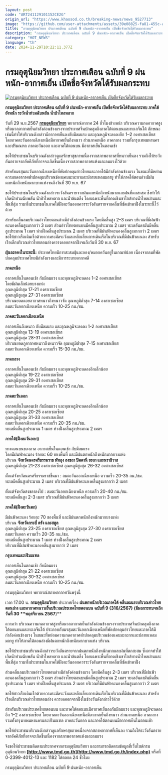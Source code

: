```yaml
---
layout: post
code: "ART241129101152CE2G"
origin_url: "https://www.khaosod.co.th/breaking-news/news_9527713"
image: "https://github.com/user-attachments/assets/39e08825-fa81-455c-a656-1852f06a3962"
title: "กรมอุตุนิยมวิทยา ประกาศเตือน ฉบับที่ 9 ฝนหนัก-อากาศเย็น เปิดชื่อจังหวัดได้รับผลกระทบ"
description: "กรมอุตุนิยมวิทยา ประกาศเตือน ฉบับที่ 9 ฝนหนัก-อากาศเย็น เปิดชื่อจังหวัดได้รับผลกระทบ ภาคใต้ยังหนัก ระวังน้ำท่วมฉับพลัน น้ำป่าไหลหลาก "
category: "HOT_NEWS"
language: "th"
date: 2024-11-29T10:22:11.377Z
---
```


# กรมอุตุนิยมวิทยา ประกาศเตือน ฉบับที่ 9 ฝนหนัก-อากาศเย็น เปิดชื่อจังหวัดได้รับผลกระทบ

[![กรมอุตุนิยมวิทยา ประกาศเตือน ฉบับที่ 9 ฝนหนัก-อากาศเย็น เปิดชื่อจังหวัดได้รับผลกระทบ](https://www.khaosod.co.th/wpapp/uploads/2024/11/today-weather.jpg "กรมอุตุนิยมวิทยา ประกาศเตือน ฉบับที่ 9 ฝนหนัก-อากาศเย็น เปิดชื่อจังหวัดได้รับผลกระทบ")](https://www.khaosod.co.th/wpapp/uploads/2024/11/today-weather.jpg)

**กรมอุตุนิยมวิทยา ประกาศเตือน ฉบับที่ 9 ฝนหนัก-อากาศเย็น เปิดชื่อจังหวัดได้รับผลกระทบ ภาคใต้ยังหนัก ระวังน้ำท่วมฉับพลัน น้ำป่าไหลหลาก**

วันที่ 29 พ.ย.2567 [**กรมอุตุนิยมวิทยา**](https://www.tmd.go.th/) พยากรณ์อากาศ 24 ชั่วโมงข้างหน้า บริเวณความกดอากาศสูงหรือมวลอากาศเย็นกำลังค่อนข้างแรงจากประเทศจีนปกคลุมถึงภาคใต้ตอนบนและทะเลจีนใต้ ลักษณะเช่นนี้ทำให้บริเวณดังกล่าวมีอากาศเย็นลงกับมีลมแรง และอุณหภูมิจะลดลงอีก 1–2 องศาเซลเซียส โดยภาคตะวันออกเฉียงเหนือมีอากาศเย็นถึงหนาว ส่วนภาคเหนือ ภาคกลาง รวมทั้งกรุงเทพมหานครและปริมณฑล ภาคตะวันออก และภาคใต้ตอนบน มีอากาศเย็นในตอนเช้า

ขอให้ประชาชนในบริเวณดังกล่าวดูแลรักษาสุขภาพเนื่องจากสภาพอากาศที่หนาวเย็นลง รวมถึงให้ระวังอันตรายจากอัคคีภัยที่อาจจะเกิดขึ้นเนื่องจากสภาพอากาศแห้งและลมแรงไว้ด้วย

สำหรับมรสุมตะวันออกเฉียงเหนือที่พัดปกคลุมอ่าวไทยและภาคใต้มีกำลังค่อนข้างแรง ในขณะที่มีหย่อมความกดอากาศต่ำปกคลุมบริเวณช่องแคบมะละกาและปลายแหลมมลายู ทำให้ภาคใต้ตอนล่างมีฝนตกหนักถึงหนักมากบางแห่งจนถึงวันที่ 30 พ.ย. 67

ขอให้ประชาชนในบริเวณดังกล่าวระวังอันตรายจากฝนตกหนักถึงหนักมากและฝนที่ตกสะสม ซึ่งทำให้เกิดน้ำท่วมฉับพลัน น้ำป่าไหลหลาก และน้ำล้นตลิ่ง โดยเฉพาะพื้นที่ลาดเชิงเขาใกล้ทางน้ำไหลผ่านและพื้นที่ลุ่ม รวมทั้งประชาชนในภาคใต้ฝั่งตะวันออกควรระวังอันตรายจากคลื่นที่ซัดเข้าหาฝั่งในระยะนี้ไว้ด้วย

สำหรับคลื่นลมบริเวณอ่าวไทยตอนล่างมีกำลังค่อนข้างแรง โดยมีคลื่นสูง 2–3 เมตร บริเวณที่มีฝนฟ้าคะนองคลื่นสูงมากกว่า 3 เมตร ส่วนอ่าวไทยตอนบนมีคลื่นสูงประมาณ 2 เมตร ทะเลอันดามันมีคลื่นสูงประมาณ 1 เมตร ห่างฝั่งคลื่นสูงประมาณ 2 เมตร บริเวณที่มีฝนฟ้าคะนองคลื่นสูงมากกว่า 2 เมตร ขอให้ชาวเรือเดินเรือด้วยความระมัดระวังและหลีกเลี่ยงการเดินเรือในบริเวณที่มีฝนฟ้าคะนอง สำหรับเรือเล็กบริเวณอ่าวไทยตอนล่างควรงดออกจากฝั่งจนถึงวันที่ 30 พ.ย. 67

**ฝุ่นละอองในระยะนี้:** ประเทศไทยมีการสะสมฝุ่นละออง/หมอกควันอยู่ในเกณฑ์น้อย เนื่องจากลมที่พัดปกคลุมประเทศไทยมีกำลังแรงและมีการระบายอากาศดี

**ภาคเหนือ**

อากาศเย็นในตอนเช้า กับมีลมแรง และอุณหภูมิจะลดลง 1–2 องศาเซลเซียส  
โดยมีฝนเล็กน้อยบางแห่ง  
อุณหภูมิต่ำสุด 17-21 องศาเซลเซียส  
อุณหภูมิสูงสุด 27-31 องศาเซลเซียส  
บริเวณยอดดอยอากาศหนาวถึงหนาวจัด อุณหภูมิต่ำสุด 7-14 องศาเซลเซียส  
ลมตะวันออกเฉียงเหนือ ความเร็ว 10-25 กม./ชม.

**ภาคตะวันออกเฉียงเหนือ**

อากาศเย็นถึงหนาว กับมีลมแรง และอุณหภูมิจะลดลง 1-2 องศาเซลเซียส  
อุณหภูมิต่ำสุด 13-19 องศาเซลเซียส  
อุณหภูมิสูงสุด 28-31 องศาเซลเซียส  
บริเวณยอดภูอากาศหนาวถึงหนาวจัด อุณหภูมิต่ำสุด 7-15 องศาเซลเซียส  
ลมตะวันออกเฉียงเหนือ ความเร็ว 15-30 กม./ชม.

**ภาคกลาง**

อากาศเย็นในตอนเช้า กับมีลมแรง และอุณหภูมิจะลดลงอีกเล็กน้อย  
อุณหภูมิต่ำสุด 19-22 องศาเซลเซียส  
อุณหภูมิสูงสุด 29-31 องศาเซลเซียส  
ลมตะวันออกเฉียงเหนือ ความเร็ว 10-25 กม./ชม.

**ภาคตะวันออก**

อากาศเย็นในตอนเช้า กับมีลมแรง และอุณหภูมิจะลดลงอีกเล็กน้อย  
อุณหภูมิต่ำสุด 20-25 องศาเซลเซียส  
อุณหภูมิสูงสุด 31-33 องศาเซลเซียส  
ลมตะวันออกเฉียงเหนือ ความเร็ว 20-35 กม./ชม.  
ทะเลมีคลื่นสูงประมาณ 1 เมตร ห่างฝั่งคลื่นสูงประมาณ 2 เมตร

**ภาคใต้(ฝั่งตะวันออก)**

ทางตอนบนของภาค อากาศเย็นในตอนเช้า กับมีลมแรง  
โดยมีฝนฟ้าคะนอง ร้อยละ 60 ของพื้นที่ และมีฝนตกหนักถึงหนักมากบางแห่ง  
บริเวณ **จังหวัดนครศรีธรรมราช พัทลุง สงขลา ปัตตานี ยะลา และนราธิวาส**  
อุณหภูมิต่ำสุด 21-23 องศาเซลเซียส อุณหภูมิสูงสุด 26-32 องศาเซลเซียส

ตั้งแต่จังหวัดนครศรีธรรมราชขึ้นมา : ลมตะวันออกเฉียงเหนือ ความเร็ว 20-35 กม./ชม.  
ทะเลมีคลื่นสูงประมาณ 2 เมตร บริเวณที่มีฝนฟ้าคะนองคลื่นสูงมากกว่า 2 เมตร

ตั้งแต่จังหวัดสงขลาลงไป : ลมตะวันออกเฉียงเหนือ ความเร็ว 20-40 กม./ชม.  
ทะเลมีคลื่นสูง 2-3 เมตร บริเวณที่มีฝนฟ้าคะนองคลื่นสูงมากกว่า 3 เมตร

**ภาคใต้(ฝั่งตะวันตก)**

มีฝนฟ้าคะนอง ร้อยละ 70 ของพื้นที่ และมีฝนตกหนักถึงหนักมากบางแห่ง  
บริเวณ **จังหวัดกระบี่ ตรัง และสตูล**  
อุณหภูมิต่ำสุด 23-25 องศาเซลเซียส อุณหภูมิสูงสุด 27-30 องศาเซลเซียส  
ลมตะวันออก ความเร็ว 20-35 กม./ชม.  
ทะเลมีคลื่นสูงประมาณ 1 เมตร ห่างฝั่งคลื่นสูงประมาณ 2 เมตร  
บริเวณที่มีฝนฟ้าคะนองคลื่นสูงมากกว่า 2 เมตร

**กรุงเทพและปริมณฑล**

อากาศเย็นในตอนเช้า กับมีลมแรง  
อุณหภูมิต่ำสุด 21-22 องศาเซลเซียส  
อุณหภูมิสูงสุด 30-32 องศาเซลเซียส  
ลมตะวันออกเฉียงเหนือ ความเร็ว 10-25 กม./ชม.

กรมอุตุนิยมวิทยา พยากรณ์สภาพอากาศวันพรุ่งนี้



เวลา 17.00 น. **กรมอุตุนิยมวิทยา** ประกาศเรื่อง **ฝนตกหนักบริเวณภาคใต้ คลื่นลมแรงบริเวณอ่าวไทยตอนล่าง** **และอากาศหนาวเย็นบริเวณประเทศไทยตอนบน** **ฉบับที่ 9 (316/256****7****)** **(****มีผลกระทบจนถึงวันที่** **30** **พฤศจิกายน 256****7****)**

ความว่า บริเวณความกดอากาศสูงหรือมวลอากาศเย็นกำลังค่อนข้างแรงจากประเทศจีนปกคลุมถึงภาคใต้ตอนบนและทะเลจีนใต้ ประกอบกับมรสุมตะวันออกเฉียงเหนือที่พัดปกคลุมอ่าวไทยและภาคใต้มีกำลังค่อนข้างแรง ในขณะที่หย่อมความกดอากาศต่ำปกคลุมบริเวณช่องแคบมะละกาและปลายแหลมมลายู ทำให้ภาคใต้ตอนล่างมีฝนตกหนักถึงหนักมากบางแห่ง บริเวณ

ขอให้ประชาชนบริเวณดังกล่าวระวังอันตรายจากฝนตกหนักถึงหนักมากและฝนที่ตกสะสม ซึ่งอาจทำให้เกิดน้ำท่วมฉับพลัน น้ำป่าไหลหลาก และน้ำล้นตลิ่ง โดยเฉพาะพื้นที่ลาดเชิงเขาใกล้ทางน้ำไหลผ่านและพื้นที่ลุ่ม รวมทั้งประชาชนในภาคใต้ฝั่งตะวันออกควรระวังอันตรายจากคลื่นที่ซัดเข้าหาฝั่ง

ส่วนคลื่นลมบริเวณอ่าวไทยตอนล่างมีกำลังค่อนข้างแรง โดยมีคลื่นสูง 2–3 เมตร บริเวณที่มีฝนฟ้าคะนองคลื่นสูงมากกว่า 3 เมตร ส่วนอ่าวไทยตอนบนมีคลื่นสูงประมาณ 2 เมตร ทะเลอันดามันมีคลื่นสูงประมาณ 1 เมตร ห่างฝั่งคลื่นสูงประมาณ 2 เมตร บริเวณที่มีฝนฟ้าคะนองคลื่นสูงมากกว่า 2 เมตร

ขอให้ชาวเรือเดินเรือด้วยความระมัดระวังและหลีกเลี่ยงการเดินเรือในบริเวณที่มีฝนฟ้าคะนอง สำหรับเรือเล็กบริเวณอ่าวไทยตอนล่าง ควรงดออกจากฝั่งในช่วงวันดังกล่าวไว้ด้วย

สำหรับบริเวณประเทศไทยตอนบน และภาคใต้ตอนบนมีอากาศเย็นลงกับมีลมแรง และอุณหภูมิจะลดลงอีก 1–2 องศาเซลเซียส โดยภาคตะวันออกเฉียงเหนือมีอากาศเย็นถึงหนาว ส่วนภาคเหนือ ภาคกลาง รวมทั้งกรุงเทพมหานครและปริมณฑล ภาคตะวันออก และภาคใต้ตอนบนมีอากาศเย็นในตอนเช้า

ขอให้ประชาชนบริเวณดังกล่าวดูแลรักษาสุขภาพเนื่องจากสภาพอากาศที่เย็นลง รวมถึงให้ระวังอันตรายจากอัคคีภัยที่อาจจะเกิดขึ้นเนื่องจากสภาพอากาศแห้งและลมแรง

จึงขอให้ประชาชนติดตามประกาศจากกรมอุตุนิยมวิทยา และสามารถติดตามข้อมูลที่เว็บไซต์กรมอุตุนิยมวิทยา **[http://www.tmd.go.th](http://www.tmd.go.th/index.php)** หรือที่ 0-2399-4012-13 และ 1182 ได้ตลอด 24 ชั่วโมง

กรมอุตุนิยมวิทยา ประกาศเตือน ฉบับที่ 9 ฝนหนัก-อากาศเย็น

